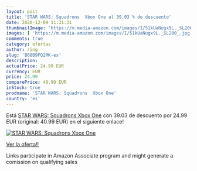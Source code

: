 ```yaml
---
layout: post
title: 'STAR WARS: Squadrons  Xbox One al 39.03 % de descuento'
date: 2020-12-09 11:31:31
thumbnailImage: 'https://m.media-amazon.com/images/I/51kUaNugx9L._SL200_.jpg'
images: [ 'https://m.media-amazon.com/images/I/51kUaNugx9L._SL200_.jpg' ]
comments: true
category: ofertas
author: ring
slug: 'B08B9FQ2MK-es'
description:
actualPrice: 24.99 EUR
currency: EUR
price: 24.99
comparePrice: 40.99 EUR
inStock: true
prodname: 'STAR WARS: Squadrons  Xbox One'
country: 'es'
---
```


Está [STAR WARS: Squadrons  Xbox One](https://www.amazon.es/dp/B08B9FQ2MK/?tag=tolees-21) con 39.03 de descuento por 24.99 EUR (original: 40.99 EUR) en el siguiente enlace!

[![STAR WARS: Squadrons  Xbox One](https://m.media-amazon.com/images/I/51kUaNugx9L._SL200_.jpg)](https://www.amazon.es/dp/B08B9FQ2MK/?tag=tolees-21)

[Ver la oferta!!](https://www.amazon.es/dp/B08B9FQ2MK/?tag=tolees-21)

Links participate in Amazon Associate program and might generate a comission on qualifying sales


